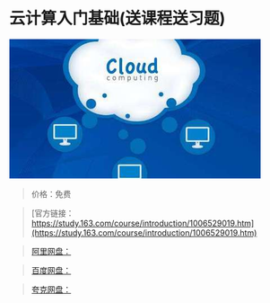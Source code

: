 # 云计算入门基础(送课程送习题)

![img](../../../assets/study163/free/da1ac048986b4c59b0225f99f96c854f.jpg)

> 价格：免费

> [官方链接：https://study.163.com/course/introduction/1006529019.htm](https://study.163.com/course/introduction/1006529019.htm)

> [阿里网盘：]()

> [百度网盘：]()

> [夸克网盘：]()
